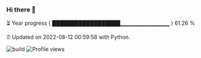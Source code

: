 ### Hi there 👋

⏳ Year progress  { ██████████████████▁▁▁▁▁▁▁▁▁▁▁▁ } 61.26 %

⏰ Updated on 2022-08-12 00:59:58 with Python.

![build](https://github.com/shenxianpeng/year-progress/workflows/build/badge.svg) ![Profile views](https://gpvc.arturio.dev/shenxianpeng)